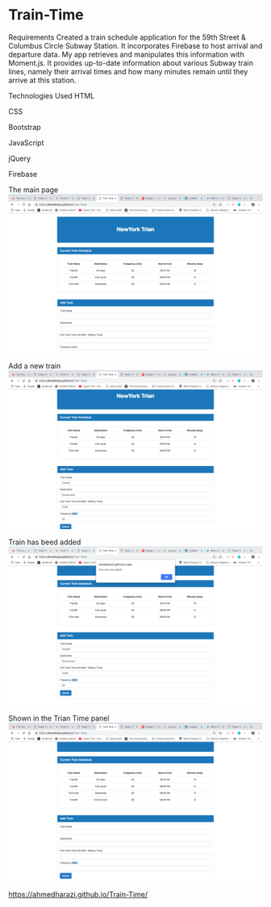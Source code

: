 # Train-Time

Requirements
Created a train schedule application for the 59th Street & Columbus Circle Subway Station. It incorporates Firebase to host arrival and departure data. My app retrieves and manipulates this information with Moment.js. It provides up-to-date information about various Subway train lines, namely their arrival times and how many minutes remain until they arrive at this station.

Technologies Used
HTML

CSS

Bootstrap

JavaScript

jQuery

Firebase

The main page
 ![image](./assets/images/pic1.png)

Add a new train
 ![image](./assets/images/pic2.png)

Train has beed added
 ![image](./assets/images/pic3.png)

Shown in the Trian Time panel
 ![image](./assets/images/pic4.png)
 
 
 
 https://ahmedharazi.github.io/Train-Time/
